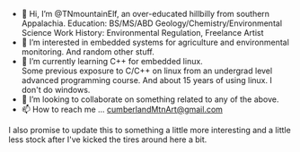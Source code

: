 - 👋 Hi, I’m @TNmountainElf, an over-educated hillbilly from southern Appalachia.
      Education: BS/MS/ABD Geology/Chemistry/Environmental Science  Work History: Environmental Regulation, Freelance Artist
- 👀 I’m interested in embedded systems for agriculture and environmental monitoring.  And random other stuff.
- 🌱 I’m currently learning C++ for embedded linux.  
      Some previous exposure to C/C++ on linux from an undergrad level advanced programming course.
      And about 15 years of using linux.  I don't do windows.
- 💞️ I’m looking to collaborate on something related to any of the above.
- 📫 How to reach me ... cumberlandMtnArt@gmail.com

I also promise to update this to something a little more interesting and a little less stock after I've kicked the tires around here a bit. 

<!---
TNmountainElf/TNmountainElf is a ✨ special ✨ repository because its `README.md` (this file) appears on your GitHub profile.
You can click the Preview link to take a look at your changes.
--->
